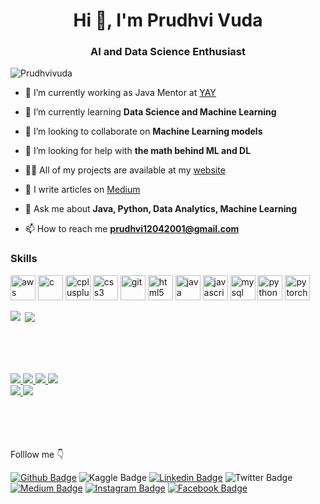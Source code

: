 <h1 align="center">Hi 👋, I'm Prudhvi Vuda</h1>
<h3 align="center">AI and Data Science Enthusiast</h3>

<p align="left"> <img src="https://komarev.com/ghpvc/?username=Prudhvivuda" alt="Prudhvivuda" /> </p>

- 🔭 I’m currently working as Java Mentor at [YAY](https://www.gsyay.com/)

- 🌱 I’m currently learning **Data Science and Machine Learning**

- 👯 I’m looking to collaborate on **Machine Learning models**

- 🤝 I’m looking for help with **the math behind ML and DL**

- 👨‍💻 All of my projects are available at my [website](https://prudhvivuda.netlify.app)

- 📝 I write articles on [Medium](https://medium.com/@prudhvi12042001)

- 💬 Ask me about **Java, Python, Data Analytics, Machine Learning**

- 📫 How to reach me **prudhvi12042001@gmail.com**


### Skills
<!-- BLOG-POST-LIST:START -->
<!-- BLOG-POST-LIST:END -->

<p align="left"><img src="https://devicons.github.io/devicon/devicon.git/icons/amazonwebservices/amazonwebservices-original-wordmark.svg" alt="aws" width="40" height="40"/> <img src="https://devicons.github.io/devicon/devicon.git/icons/c/c-original.svg" alt="c" width="40" height="40"/> <img src="https://devicons.github.io/devicon/devicon.git/icons/cplusplus/cplusplus-original.svg" alt="cplusplus" width="40" height="40"/> <img src="https://devicons.github.io/devicon/devicon.git/icons/css3/css3-original-wordmark.svg" alt="css3" width="40" height="40"/> <img src="https://www.vectorlogo.zone/logos/git-scm/git-scm-icon.svg" alt="git" width="40" height="40"/> <img src="https://devicons.github.io/devicon/devicon.git/icons/html5/html5-original-wordmark.svg" alt="html5" width="40" height="40"/> <img src="https://devicons.github.io/devicon/devicon.git/icons/java/java-original-wordmark.svg" alt="java" width="40" height="40"/> <img src="https://devicons.github.io/devicon/devicon.git/icons/javascript/javascript-original.svg" alt="javascript" width="40" height="40"/> <img src="https://devicons.github.io/devicon/devicon.git/icons/mysql/mysql-original-wordmark.svg" alt="mysql" width="40" height="40"/> <img src="https://devicons.github.io/devicon/devicon.git/icons/python/python-original.svg" alt="python" width="40" height="40"/> <img src="https://www.vectorlogo.zone/logos/pytorch/pytorch-icon.svg" alt="pytorch" width="40" height="40"/></p><p><img align="left" src="https://github-readme-stats.vercel.app/api/top-langs/?username=Prudhvivuda&theme=dark&hide_langs_below=1" /></p>

<p>&nbsp;<img align="center" src="https://github-readme-stats.vercel.app/api?username=Prudhvivuda&&show_icons=true&title_color=ffffff&icon_color=bb2acf&text_color=daf7dc&bg_color=151515" /></p>

<div> 
<br><br><br><br>
<a href=https://www.gsyay.com>
   <img src=https://img.shields.io/badge/Mentor_@_YAY!-brightgreen>
</a>
<a href=https://www.linkedin.com/company/technocolabs>
   <img src=https://img.shields.io/badge/Technocolabs-brightgreen>
</a>
<a href=https://www.girlscript.tech/home>
   <img src=https://img.shields.io/badge/GirlScript_Vizag-Techinical_Team-brightgreen>
</a>
<a href=https://auth.geeksforgeeks.org/college/vignans-institute-of-information-technology-viit-visakhapatnam>
   <img src=https://img.shields.io/badge/GeeksforGeeks-Campus_Mantri-brightgreen>
</a>
</br>
<a href=https://www.linkedin.com/in/smartbridge-educational-services-6755ab119/>
   <img src=https://img.shields.io/badge/SmartBridge-ML_Intern-brightgreen>
</a>
<a href=https://twitter.com/WTMVizag>
   <img src=https://img.shields.io/badge/WTMVizag-Volunteer-brightgreen>
</a> </div>


<div>
<br><br><br><br><p>Folllow me 👇</p>
</div>

[![Github Badge](https://img.shields.io/badge/Follow-blue?style=social&logo=Github&link=https://github.com/Prudhvivuda)](https://github.com/Prudhvivuda)
![Kaggle Badge](https://img.shields.io/badge/Prudhvi%20Vuda-blue?style=social&logo=Kaggle&link=https://kaggle.com/prudhvivuda)
[![Linkedin Badge](https://img.shields.io/badge/-Prudhvi%20Vuda-blue?style=social&logo=Linkedin&logoColor=blue&link=https://www.linkedin.com/in/prudhvi-vuda-650221191)]([https://www.linkedin.com/in/prudhvi-vuda-650221191)
![Twitter Badge](http://img.shields.io/badge/-@VudaPrudhvi-1ca0f1?style=social&logo=twitter&logoColor=blue&link=https://twitter.com/VudaPrudhvi)
[![Medium Badge](https://img.shields.io/badge/@PrudhviVuda-blue?style=social&logo=Medium&link=https://medium.com/@prudhvi12042001)](https://medium.com/@prudhvi12042001) 
[![Instagram Badge](https://img.shields.io/badge/-Prudhvi%20vuda-blue?style=social&logo=Instagram&link=https://www.instagram.com/prudhvivuda)](https://www.instagram.com/prudhvivuda)
[![Facebook Badge](https://img.shields.io/badge/-Prudhvi%20Vuda-blue?style=social&logo=Facebook&link=https://m.facebook.com/profile.php?id=100009614312031)](https://m.facebook.com/profile.php?id=100009614312031)

